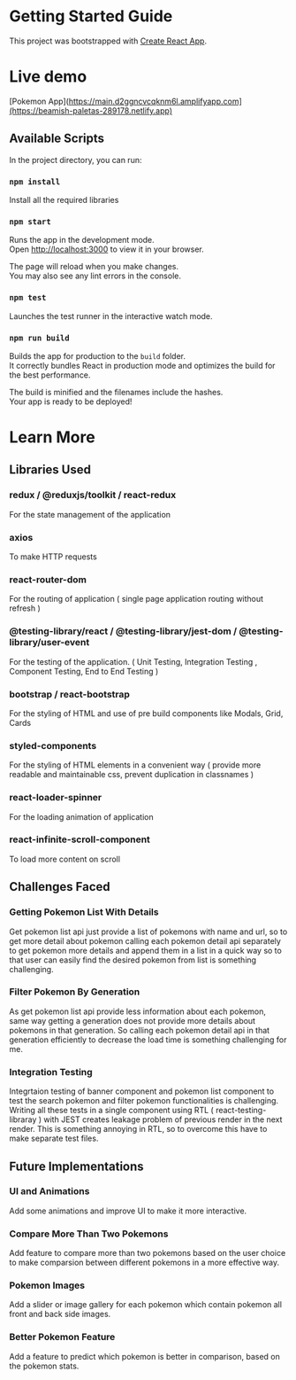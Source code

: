 # Getting Started Guide

This project was bootstrapped with [Create React App](https://github.com/facebook/create-react-app).

# Live demo
[Pokemon App](https://main.d2ggncvcqknm6l.amplifyapp.com](https://beamish-paletas-289178.netlify.app)

## Available Scripts

In the project directory, you can run:

### `npm install`

Install all the required libraries

### `npm start`

Runs the app in the development mode.\
Open [http://localhost:3000](http://localhost:3000) to view it in your browser.

The page will reload when you make changes.\
You may also see any lint errors in the console.

### `npm test`

Launches the test runner in the interactive watch mode.


### `npm run build`

Builds the app for production to the `build` folder.\
It correctly bundles React in production mode and optimizes the build for the best performance.

The build is minified and the filenames include the hashes.\
Your app is ready to be deployed!


# Learn More

## Libraries Used

### redux / @reduxjs/toolkit / react-redux

For the state management of the application

### axios

To make HTTP requests

### react-router-dom

For the routing of application ( single page application routing without refresh )

### @testing-library/react / @testing-library/jest-dom / @testing-library/user-event

For the testing of the application. ( Unit Testing, Integration Testing , Component Testing, End to End Testing )

### bootstrap / react-bootstrap

For the styling of HTML and use of pre build components like Modals, Grid, Cards

### styled-components
For the styling of HTML elements in a convenient way ( provide more readable and maintainable css, prevent duplication in classnames )

### react-loader-spinner
For the loading animation of application

### react-infinite-scroll-component
To load more content on scroll 


## Challenges Faced

### Getting Pokemon List With Details
Get pokemon list api just provide a list of pokemons with name and url, so to get more detail about pokemon calling each pokemon detail api separately to get pokemon more details and append them in a list in a quick way so to that user can easily find the desired pokemon from list is something challenging.

### Filter Pokemon By Generation
As get pokemon list api provide less information about each pokemon, same way getting a generation does not provide more details about pokemons in that generation. So calling each pokemon detail api in that generation efficiently to decrease the load time is something challenging for me.

### Integration Testing
Integrtaion testing of banner component and pokemon list component to test the search pokemon and filter pokemon functionalities is challenging. Writing all these tests in a single component using RTL ( react-testing-libraray ) with JEST creates leakage problem of previous render in the next render. This is something annoying in RTL, so to overcome this have to make separate test files.


## Future Implementations

### UI and Animations
Add some animations and improve UI to make it more interactive.

### Compare More Than Two Pokemons
Add feature to compare more than two pokemons based on the user choice to make comparsion between different pokemons in a more effective way.

### Pokemon Images
Add a slider or image gallery for each pokemon which contain pokemon all front and back side images.

### Better Pokemon Feature
Add a feature to predict which pokemon is better in comparison, based on the pokemon stats.
